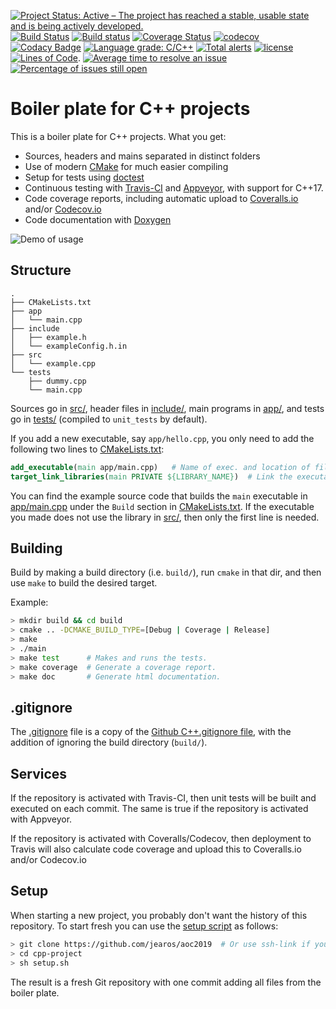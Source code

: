 [![Project Status: Active – The project has reached a stable, usable state and is being actively developed.](http://www.repostatus.org/badges/latest/active.svg)](http://www.repostatus.org/#active)
[![Build Status](https://travis-ci.org/jearos/aoc2019.svg?branch=master)](https://travis-ci.org/jearos/aoc2019)
[![Build status](https://ci.appveyor.com/api/projects/status/g9bh9kjl6ocvsvse/branch/master?svg=true)](https://ci.appveyor.com/project/jearos/aoc2019/branch/master)
[![Coverage Status](https://coveralls.io/repos/github/jearos/aoc2019/badge.svg?branch=master)](https://coveralls.io/github/jearos/aoc2019?branch=master)
[![codecov](https://codecov.io/gh/jearos/aoc2019/branch/master/graph/badge.svg)](https://codecov.io/gh/jearos/aoc2019)
[![Codacy Badge](https://api.codacy.com/project/badge/Grade/eb004322b0d146239a57eb242078e179)](https://www.codacy.com/app/jearos/aoc2019?utm_source=github.com&amp;utm_medium=referral&amp;utm_content=jearos/aoc2019&amp;utm_campaign=Badge_Grade)
[![Language grade: C/C++](https://img.shields.io/lgtm/grade/cpp/g/jearos/aoc2019.svg?logo=lgtm&logoWidth=18)](https://lgtm.com/projects/g/jearos/aoc2019/context:cpp)
[![Total alerts](https://img.shields.io/lgtm/alerts/g/jearos/aoc2019.svg?logo=lgtm&logoWidth=18)](https://lgtm.com/projects/g/jearos/aoc2019/alerts/)
[![license](https://img.shields.io/badge/license-Unlicense-blue.svg)](https://github.com/jearos/aoc2019/blob/master/LICENSE)
[![Lines of Code](https://tokei.rs/b1/github/jearos/aoc2019)](https://github.com/Aaronepower/tokei).
[![Average time to resolve an issue](http://isitmaintained.com/badge/resolution/jearos/aoc2019.svg)](http://isitmaintained.com/project/jearos/aoc2019 "Average time to resolve an issue")
[![Percentage of issues still open](http://isitmaintained.com/badge/open/jearos/aoc2019.svg)](http://isitmaintained.com/project/jearos/aoc2019 "Percentage of issues still open")

# Boiler plate for C++ projects 

This is a boiler plate for C++ projects. What you get:

-   Sources, headers and mains separated in distinct folders
-   Use of modern [CMake](https://cmake.org/) for much easier compiling
-   Setup for tests using [doctest](https://github.com/onqtam/doctest)
-   Continuous testing with [Travis-CI](https://travis-ci.org/) and [Appveyor](https://www.appveyor.com), with support for C++17.
-   Code coverage reports, including automatic upload to [Coveralls.io](https://coveralls.io/) and/or [Codecov.io](https://codecov.io)
-   Code documentation with [Doxygen](http://www.stack.nl/~dimitri/doxygen/)

![Demo of usage](https://i.imgur.com/foymVfy.gif)

## Structure
``` text
.
├── CMakeLists.txt
├── app
│   └── main.cpp
├── include
│   ├── example.h
│   └── exampleConfig.h.in
├── src
│   └── example.cpp
└── tests
    ├── dummy.cpp
    └── main.cpp
```

Sources go in [src/](src/), header files in [include/](include/), main programs in [app/](app), and
tests go in [tests/](tests/) (compiled to `unit_tests` by default). 

If you add a new executable, say `app/hello.cpp`, you only need to add the following two lines to [CMakeLists.txt](CMakeLists.txt): 

``` cmake
add_executable(main app/main.cpp)   # Name of exec. and location of file.
target_link_libraries(main PRIVATE ${LIBRARY_NAME})  # Link the executable to lib built from src/*.cpp (if it uses it).
```

You can find the example source code that builds the `main` executable in [app/main.cpp](app/main.cpp) under the `Build` section in [CMakeLists.txt](CMakeLists.txt). 
If the executable you made does not use the library in [src/](src), then only the first line is needed.



## Building

Build by making a build directory (i.e. `build/`), run `cmake` in that dir, and then use `make` to build the desired target.

Example:

``` bash
> mkdir build && cd build
> cmake .. -DCMAKE_BUILD_TYPE=[Debug | Coverage | Release]
> make
> ./main
> make test      # Makes and runs the tests.
> make coverage  # Generate a coverage report.
> make doc       # Generate html documentation.
```

## .gitignore

The [.gitignore](.gitignore) file is a copy of the [Github C++.gitignore file](https://github.com/github/gitignore/blob/master/C%2B%2B.gitignore),
with the addition of ignoring the build directory (`build/`).

## Services

If the repository is activated with Travis-CI, then unit tests will be built and executed on each commit.
The same is true if the repository is activated with Appveyor.

If the repository is activated with Coveralls/Codecov, then deployment to Travis will also calculate code coverage and
upload this to Coveralls.io and/or Codecov.io

## Setup
When starting a new project, you probably don't want the history of this repository. To start fresh you can use
the [setup script](setup.sh) as follows:
``` bash
> git clone https://github.com/jearos/aoc2019  # Or use ssh-link if you like.
> cd cpp-project
> sh setup.sh
```
The result is a fresh Git repository with one commit adding all files from the boiler plate. 
